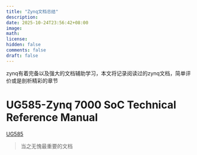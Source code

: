 ```yaml
---
title: "Zynq文档总结"
description: 
date: 2025-10-24T23:56:42+08:00
image: 
math: 
license: 
hidden: false
comments: false
draft: false
---
```


zynq有着完备以及强大的文档辅助学习，本文将记录阅读过的zynq文档，简单评价或是剖析精彩的章节

# UG585-Zynq 7000 SoC Technical Reference Manual
[UG585](https://docs.amd.com/r/en-US/ug585-zynq-7000-SoC-TRM)
> 当之无愧最重要的文档